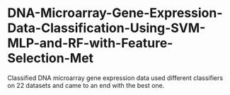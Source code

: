 # DNA-Microarray-Gene-Expression-Data-Classification-Using-SVM-MLP-and-RF-with-Feature-Selection-Met
Classified DNA microarray gene expression data used different classifiers on 22 datasets and came to an end with the best one.
